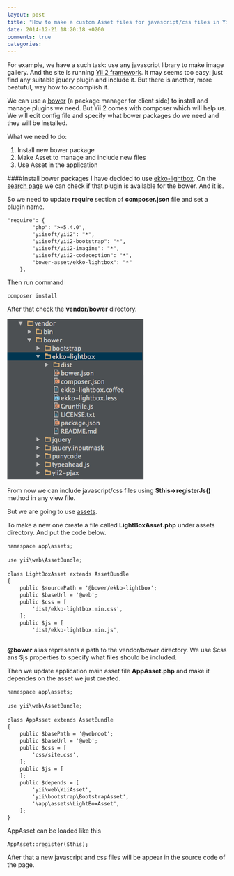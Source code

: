 ```yaml
---
layout: post
title: "How to make a custom Asset files for javascript/css files in Yii2"
date: 2014-12-21 18:20:18 +0200
comments: true
categories: 
---
```

For example, we have a such task: use any javascript library to make image gallery. And the site is running [Yii 2 framework](http://www.yiiframework.com/).
It may seems too easy: just find any suitable jquery plugin and include it. But there is another, more beatuful, way how to accomplish it.

We can use a [bower](http://bower.io/) (a package manager for client side) to install and manage plugins we need. But Yii 2 comes with composer which will help us. We will edit config file and specify what bower packages do we need and they will be installed.

What we need to do:

1. Install new bower package
2. Make Asset to manage and include new files
3. Use Asset in the application 

####Install bower packages
I have decided to use [ekko-lightbox](http://ashleydw.github.io/lightbox). On the [search page](http://bower.io/search/) we can check if that plugin is available for the bower. And it is.

So we need to update **require** section of **composer.json** file and set a plugin name.

```
"require": {
        "php": ">=5.4.0",
        "yiisoft/yii2": "*",
        "yiisoft/yii2-bootstrap": "*",
        "yiisoft/yii2-imagine": "*",
        "yiisoft/yii2-codeception": "*",
        "bower-asset/ekko-lightbox": "*"
    },
```

Then run command

```
composer install
```

After that check the **vendor/bower** directory. 

![vendor-bower directory](/images/posts/yii2-assets/bower.png)

From now we can include javascript/css files using **$this->registerJs()** method in any view file.

But we are going to use [assets](http://www.yiiframework.com/doc-2.0/guide-structure-assets.html).

To make a new one create a file called **LightBoxAsset.php** under assets directory. And put the code below.

```
namespace app\assets;

use yii\web\AssetBundle;

class LightBoxAsset extends AssetBundle
{
    public $sourcePath = '@bower/ekko-lightbox';
    public $baseUrl = '@web';
    public $css = [
        'dist/ekko-lightbox.min.css',
    ];
    public $js = [
        'dist/ekko-lightbox.min.js',
   
```

**@bower** alias represents a path to the vendor/bower directory.
We use $css ans $js properties to specify what files should be included.

Then we update application main asset file **AppAsset.php** and make it dependes on the asset we just created.

```
namespace app\assets;

use yii\web\AssetBundle;

class AppAsset extends AssetBundle
{
    public $basePath = '@webroot';
    public $baseUrl = '@web';
    public $css = [
        'css/site.css',
    ];
    public $js = [
    ];
    public $depends = [
        'yii\web\YiiAsset',
        'yii\bootstrap\BootstrapAsset',
        '\app\assets\LightBoxAsset',
    ];
}
```

AppAsset can be loaded like this

```
AppAsset::register($this);
```

After that a new javascript and css files will be appear in the source code of the page.



